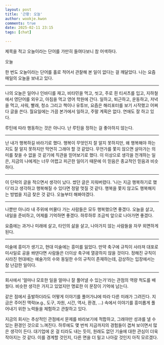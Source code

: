 ```yaml
---  
layout: post  
title: '근황: 오늘'  
author: wookje.kwon  
comments: true  
date: 2025-02-11 23:15  
tags: [chat]  
  
---  
```


제목을 적고 오늘이라는 단어를 가만히 들여다보니 참 어색하다.  

오늘  

한 번도 오늘이라는 단어를 홀로 적어서 관찰해 본 일이 없다는 걸 깨달았다. 나는 요즘 매일의 오늘을 보내고 있다.  

---

나의 오늘은 일어나 인바디를 재고, 비타민을 먹고, 씻고, 주로 흰 티셔츠를 입고, 지하철에서 영단어를 외우고, 아침을 먹고 영어 학원에 간다. 일하고, 퇴근하고, 운동하고, 저녁을 먹고, 샤워, 빨래, 청소 그리고 책이나 유튜브, 요즘은 해리포터를 보기 시작했고 어쩌다 글을 쓴다. 월요일에는 가끔 본가에서 일하고, 주말 계획은 없다. 연애도 잘 하고 있다.  

루틴에 따라 행동하는 것은 아니다. 난 루틴을 정하는 걸 좋아하지 않는다.  

---

난 내가 행복하길 바라기로 했다. 행복이 무엇인지 잘 알지 못하지만, 왜 행복해야 하는지도 잘 알지 못하지만 막연히 그래야 할 것 같았다. 무언가를 쫓지 않으면 살아가는 의미를 찾을 수 없을 것 같기에 직관을 믿어보기로 했다. 이 이상으로 생각을 전개하는 일은, 지금의 나에게는 너무 어렵고 피곤한 일이기 때문에 이 믿음은 종교적인 믿음과 비슷하다.  

---

이 단락의 글을 적으면서 생각이 났다. 썼던 글은 지워버렸다. '나는 지금 행복하기로 했다'라고 생각하고 행복해질 수 있다면 정말 멋질 것 같다. 행복을 쫓지 않고도 행복해지는 방법을 지금 찾은 것 같다. 오늘부터 해봐야겠다.  

---

나뿐만 아니라 내 주위에 머물다 가는 사람들은 모두 행복했으면 좋겠다. 오늘을 살고, 내일을 준비하고, 어제를 기억하면 좋겠다. 하루하루 조금씩 앞으로 나아가면 좋겠다.  

요즘에는 과거나 미래에 살고, 타인의 삶을 살고, 나아가지 않는 사람들을 자꾸 외면하게 된다.  

---

미술에 흥미가 생기고, 현대 미술에는 흥미를 잃었다. 만약 축구에 규칙이 사라져 대포로 미사일로 공을 쏴댄다면 사람들은 더이상 축구에 열광하지 않을 것이다. 정해진 규칙이 사라진 현대에는 예술가의 수와 동일한 수의 규칙이 존재하는데, 감상하는 입장에서는 참 난감한 일이다.  

---

회사에서 '얼마나 모호한 일을 얼마나 잘 풀어낼 수 있는가'라는 관점의 역량 척도를 배웠다. 비슷한 생각은 가지고 있었지만 명료한 이 문장이 기억에 남는다.  

같은 점에서 출발하더라도 어떻게 이야기를 풀어가냐에 따라 다른 미래가 그려진다. 지금은 주어진 맥락(e.g., 도구, 자원, 시간, 역사, 환경, ...) 속에서 이야기를 흥미롭게 풀어내기 위한 노력들을 체험하고 관찰하고 있다.  

지금의 회사는 추상적인 관점에서 문제를 바라보기에 적합하고, 그래야만 성과를 낼 수 있는 환경인 것으로 느껴진다. 하루에도 몇 번씩 지금까지의 경험들이 겹쳐 보이면서 많은 생각이 든다. 대기업에 온 걸 티라도 내는 듯이, 원래도 없던 기술에 대한 관심이 더욱 작아지는 것 같다. 이를 경계할 것인지, 다른 면을 더 밀고 나아갈 것인지 아직 모르겠다.  
